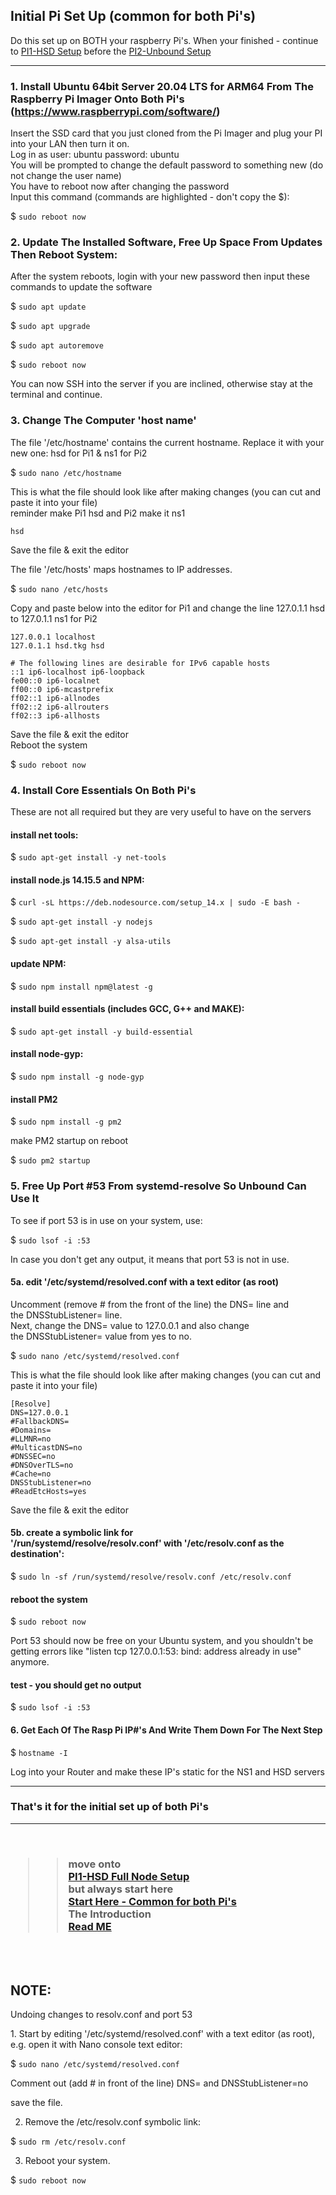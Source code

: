 ## Initial Pi Set Up (common for both Pi's)

Do this set up on BOTH your raspberry Pi's. When your finished - continue to [PI1-HSD Setup](./PI1-HSD_setup.md) before the [PI2-Unbound Setup](./PI2-Unbound_setup.md) 

<hr/>

### 1. Install Ubuntu 64bit Server 20.04 LTS for ARM64 From The Raspberry Pi Imager Onto Both Pi's (https://www.raspberrypi.com/software/)
Insert the SSD card that you just cloned from the Pi Imager and plug your PI into your LAN then
turn it on.<br/> Log in as user: ubuntu password: ubuntu <br/> You will be prompted to change the default password to something new (do not change the user name) <br/> You have to reboot now after changing the password <br/>  Input this command (commands are highlighted - don't copy the $):<br/>

$ `sudo reboot now`

### 2. Update The Installed Software, Free Up Space From Updates Then Reboot System:

After the system reboots, login with your new password then input these commands to update the software


  $ `sudo apt update`

  $ `sudo apt upgrade`

  $ `sudo apt autoremove`

  $ `sudo reboot now`

You can now SSH into the server if you are inclined, otherwise stay at the terminal and continue.
### 3. Change The Computer 'host name'
  The file '/etc/hostname' contains the current hostname.  Replace it with your new one: hsd for Pi1 & ns1 for Pi2

  $ `sudo nano /etc/hostname`

This is what the file should look like after making changes (you can cut and paste it into your file) <br/> reminder make Pi1 hsd and Pi2 make it ns1

  ```
  hsd

  ```
    
  Save the file & exit the editor

The file '/etc/hosts' maps hostnames to IP addresses. <br/> 

  $ `sudo nano /etc/hosts`
  

Copy and paste below into the editor for Pi1 and change the line 127.0.1.1 hsd to 127.0.1.1 ns1 for Pi2

```
127.0.0.1 localhost
127.0.1.1 hsd.tkg hsd

# The following lines are desirable for IPv6 capable hosts
::1 ip6-localhost ip6-loopback
fe00::0 ip6-localnet
ff00::0 ip6-mcastprefix
ff02::1 ip6-allnodes
ff02::2 ip6-allrouters
ff02::3 ip6-allhosts
```

Save the file & exit the editor <br/>
Reboot the system

  $ `sudo reboot now`

 ### 4. Install Core Essentials On Both Pi's
These are not all required but they are very useful to have on the servers

#### install net tools:
  $ `sudo apt-get install -y net-tools`

#### install node.js 14.15.5 and NPM:
  $ `curl -sL https://deb.nodesource.com/setup_14.x | sudo -E bash -`

  $ `sudo apt-get install -y nodejs`

  $ `sudo apt-get install -y alsa-utils`
  
#### update NPM:
  $ `sudo npm install npm@latest -g` 
  
#### install build essentials (includes GCC, G++ and MAKE):
  $ `sudo apt-get install -y build-essential`

#### install node-gyp:
  $ `sudo npm install -g node-gyp`

#### install PM2
  $ `sudo npm install -g pm2`

make PM2 startup on reboot

  $ `sudo pm2 startup`



### 5. Free Up Port #53 From systemd-resolve So Unbound Can Use It

To see if port 53 is in use on your system, use:

  $ `sudo lsof -i :53`
  
  In case you don't get any output, it means that port 53 is not in use.

#### 5a. edit '/etc/systemd/resolved.conf with a text editor (as root)



Uncomment (remove # from the front of the line) the DNS= line and the DNSStubListener= line.<br/> Next, change the DNS= value to 127.0.0.1 and also change the DNSStubListener= value from yes to no.

  $ `sudo nano /etc/systemd/resolved.conf`

This is what the file should look like after making changes (you can cut and paste it into your file)
```
[Resolve]	
DNS=127.0.0.1	
#FallbackDNS=	
#Domains=		
#LLMNR=no		
#MulticastDNS=no	
#DNSSEC=no
#DNSOverTLS=no		
#Cache=no		
DNSStubListener=no		
#ReadEtcHosts=yes
```

Save the file & exit the editor

#### 5b. create a symbolic link for '/run/systemd/resolve/resolv.conf' with '/etc/resolv.conf as the destination':

  $ `sudo ln -sf /run/systemd/resolve/resolv.conf /etc/resolv.conf`

#### reboot the  system
  
  $  `sudo reboot now`

Port 53 should now be free on your Ubuntu system, and you shouldn't be getting errors like "listen tcp 127.0.0.1:53: bind: address already in use" anymore.  <br/>

#### test - you should get no output

  $ `sudo lsof -i :53`

#### 6. Get Each Of The Rasp Pi IP#'s And Write Them Down For The Next Step

$ `hostname -I` <br/>

Log into your Router and make these IP's static for the NS1 and HSD servers

  <hr/>
  <H3> That's it for the initial set up of both Pi's </h3>
  <hr/>
<br/>

<h3>

>>move onto <br/>
  [PI1-HSD Full Node Setup](./PI1-HSD_setup.md) <br/>but  always start here <br/>
  [Start Here - Common for both Pi's](./Start.md)
  <br/>The Introduction <br/>
  [Read ME](./README.md)
  
</h3>

<br/><br/>

  ##  NOTE:
  Undoing changes to resolv.conf and port 53<br/>

1. Start by editing '/etc/systemd/resolved.conf' with a text editor (as root), e.g. open it with Nano console text editor:		
		
  $ `sudo nano /etc/systemd/resolved.conf`
		
Comment out (add # in front of the line) DNS= and DNSStubListener=no <br/> 

save the file.
		
2. Remove the /etc/resolv.conf symbolic link:		
		
  $ `sudo rm /etc/resolv.conf`
		
3. Reboot your system.		

  $ `sudo reboot now`
